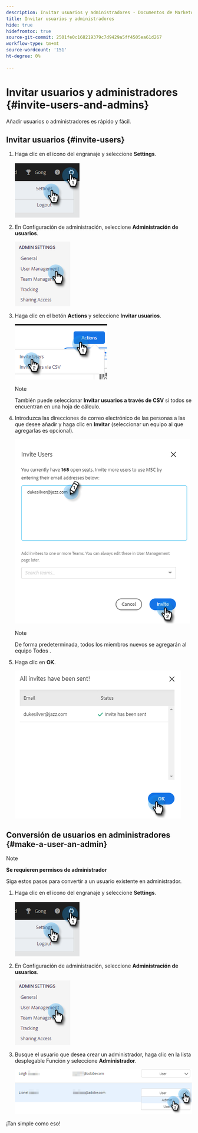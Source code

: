 ```yaml
---
description: Invitar usuarios y administradores - Documentos de Marketo - Documentación del producto
title: Invitar usuarios y administradores
hide: true
hidefromtoc: true
source-git-commit: 2501fe0c168219379c7d9429a5ff4505ea61d267
workflow-type: tm+mt
source-wordcount: '151'
ht-degree: 0%

---
```


# Invitar usuarios y administradores {#invite-users-and-admins}

Añadir usuarios o administradores es rápido y fácil.

## Invitar usuarios {#invite-users}

1. Haga clic en el icono del engranaje y seleccione **Settings**.

   ![](assets/invite-users-and-admins-1.png)

1. En Configuración de administración, seleccione **Administración de usuarios**.

   ![](assets/invite-users-and-admins-2.png)

1. Haga clic en el botón **Actions** y seleccione **Invitar usuarios**.

   ![](assets/invite-users-and-admins-3.png)

   >[!NOTE]
   >
   >También puede seleccionar **Invitar usuarios a través de CSV** si todos se encuentran en una hoja de cálculo.

1. Introduzca las direcciones de correo electrónico de las personas a las que desee añadir y haga clic en **Invitar** (seleccionar un equipo al que agregarlas es opcional).

   ![](assets/invite-users-and-admins-4.png)

   >[!NOTE]
   >
   >De forma predeterminada, todos los miembros nuevos se agregarán al equipo Todos .

1. Haga clic en **OK**.

   ![](assets/invite-users-and-admins-5.png)

## Conversión de usuarios en administradores {#make-a-user-an-admin}

>[!NOTE]
>
>**Se requieren permisos de administrador**

Siga estos pasos para convertir a un usuario existente en administrador.

1. Haga clic en el icono del engranaje y seleccione **Settings**.

   ![](assets/invite-users-and-admins-6.png)

1. En Configuración de administración, seleccione **Administración de usuarios**.

   ![](assets/invite-users-and-admins-7.png)

1. Busque el usuario que desea crear un administrador, haga clic en la lista desplegable Función y seleccione **Administrador**.

   ![](assets/invite-users-and-admins-8.png)

¡Tan simple como eso!
